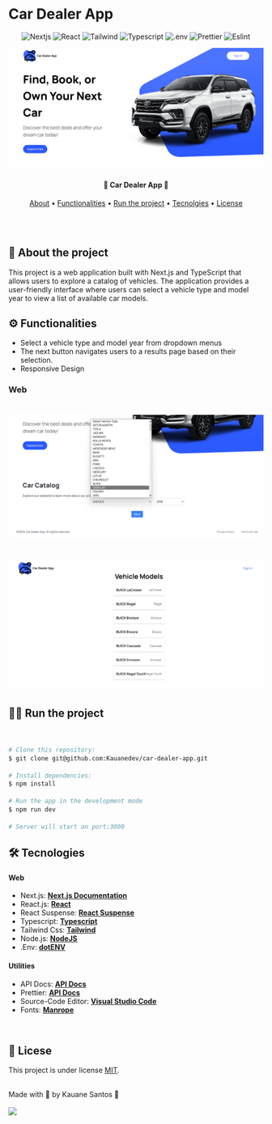 # Car Dealer App 

<p align="center">
	<img alt="Nextjs" src="https://img.shields.io/badge/Next.js-000000.svg?style=for-the-badge&logo=nextdotjs&logoColor=white">
	<img alt="React" src="https://img.shields.io/badge/React-005CFE?style=for-the-badge&logo=react">
	<img alt="Tailwind" src="https://img.shields.io/badge/Tailwind%20CSS-06B6D4.svg?style=for-the-badge&logo=Tailwind-CSS&logoColor=white">
	<img alt="Typescript"  src = "https://img.shields.io/badge/TypeScript-3178C6.svg?style=for-the-badge&logo=TypeScript&logoColor=white"/>  
	<img alt=".env"  src = "https://img.shields.io/badge/.ENV-ECD53F.svg?style=for-the-badge&logo=dotenv&logoColor=black"/>  
	<img alt="Prettier"  src = "https://img.shields.io/badge/Prettier-F7B93E.svg?style=for-the-badge&logo=Prettier&logoColor=black"/>  
	<img alt="Eslint"  src = "https://img.shields.io/badge/ESLint-4B32C3.svg?style=for-the-badge&logo=ESLint&logoColor=white"/>  

</p>

<div align="center">
    <img alt="HOME PAGE" title="#HOME PAGE" src="assets\homePage.png" />
</div>


<h4 align="center"> 
🚗 Car Dealer App 💸
</h4>

<p align="center">
<a href="#about">About</a> •
<a href="#functionalities">Functionalities</a> •
<a href="#run">Run the project</a> •
<a href="#tecnologies">Tecnolgies<a/> •
<a href="#license">License</a>
</p>

<br/>
<br/>

## 🚗 About the project
<p id="about">
This project is a web application built with Next.js and TypeScript that allows users to explore a catalog of vehicles. The application provides a user-friendly interface where users can select a vehicle type and model year to view a list of available car models.
</p>


<p id="functionalities">

 ## ⚙️ Functionalities
</p>


- Select a vehicle type and model year from dropdown menus
- The next button navigates users to a results page based on their selection.
- Responsive Design


### Web
  
  <h1 align="center">
   <img alt="dropdown" src="assets\dropdown.png" />
</h1>
  <h1 align="center">
   <img alt="Results Page" src="assets\resultPage.png" />
</h1>


<p id="run">
  
## 🏃‍♀️ Run the project
</p>

```bash

 
# Clone this repository:
$ git clone git@github.com:Kauanedev/car-dealer-app.git

# Install dependencies:
$ npm install

# Run the app in the development mode
$ npm run dev

# Server will start on port:3000

```

<p id="tecnologies">
  
  ## 🛠 Tecnologies 
</p>

#### **Web** 

-   Next.js: **[Next.js Documentation](https://nextjs.org/docs)**
-   React.js: **[React](https://github.com/vercel/next.js/tree/canary/packages/create-next-app)**
-   React Suspense: **[React Suspense](https://react.dev/reference/react/Suspense)**
-   Typescript: **[Typescript](https://www.typescriptlang.org/)**
-   Tailwind Css: **[Tailwind](https://tailwindcss.com/docs)**
-   Node.js: **[NodeJS](https://nodejs.org/en/)**
-   .Env: **[dotENV](https://github.com/motdotla/dotenv)**


#### **Utilities** 

-   API Docs: **[API Docs]([https://backend-devastados.vercel.app/](https://vpic.nhtsa.dot.gov/api/?ref=public_apis))**
-   Prettier: **[API Docs]([https://backend-devastados.vercel.app/](https://vpic.nhtsa.dot.gov/api/?ref=public_apis))**
-   Source-Code Editor:  **[Visual Studio Code](https://code.visualstudio.com/)** 
-   Fonts:  **[Manrope](https://fonts.googleapis.com/css2?family=Manrope:wght@200;300;400;500;600;700;800&display=swap)**


<br/>

<p id="license">
	
## 📝 Licese
</p>

This project is under license [MIT](./LICENSE).

<br/>
Made with 💓 by Kauane Santos 👋
<br/>
<br/>
<a href="https://www.linkedin.com/in/kauane-santos-2b1b7b270/">
<img src="https://img.shields.io/badge/LinkedIn-0077B5?style=for-the-badge&logo=linkedin&logoColor=white"/>
<a/>


